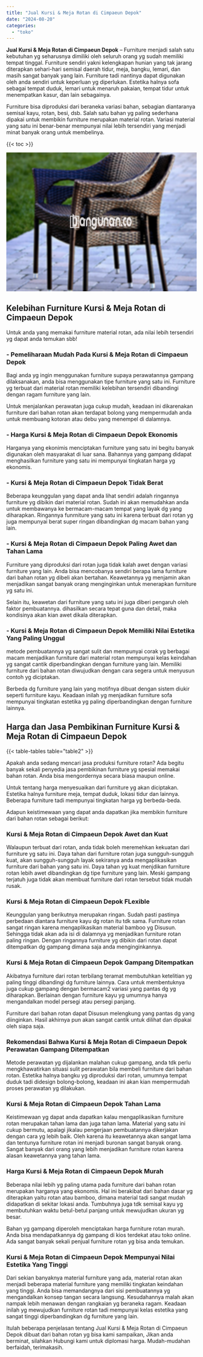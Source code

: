 ```yaml
---
title: "Jual Kursi & Meja Rotan di Cimpaeun Depok"
date: "2024-08-20"
categories: 
  - "toko"
---
```


**Jual Kursi & Meja Rotan di Cimpaeun Depok** – Furniture menjadi salah satu kebutuhan yg seharusnya dimiliki oleh seluruh orang yg sudah memiliki tempat tinggal. Furniture sendiri yakni kelengkapan hunian yang tak jarang diterapkan sehari-hari semisal daerah tidur, meja, bangku, lemari, dan masih sangat banyak yang lain. Furniture tadi nantinya dapat digunakan oleh anda sendiri untuk keperluan yg diperlukan. Estetika halnya sofa sebagai tempat duduk, lemari untuk menaruh pakaian, tempat tidur untuk menempatkan kasur, dan lain sebagainya.

Furniture bisa diproduksi dari beraneka variasi bahan, sebagian diantaranya semisal kayu, rotan, besi, dsb. Salah satu bahan yg paling sederhana dipakai untuk membikin furniture merupakan material rotan. Variasi material yang satu ini benar-benar mempunyai nilai lebih tersendiri yang menjadi minat banyak orang untuk membelinya.

{{< toc >}}

![Jual Kursi & Meja Rotan di Cimpaeun Depok](/images/kursi-meja-rotan-murah29.png)

## Kelebihan Furniture Kursi & Meja Rotan di Cimpaeun Depok

Untuk anda yang memakai furniture material rotan, ada nilai lebih tersendiri yg dapat anda temukan sbb!

### \- Pemeliharaan Mudah Pada Kursi & Meja Rotan di Cimpaeun Depok

Bagi anda yg ingin menggunakan furniture supaya perawatannya gampang dilaksanakan, anda bisa menggunakan tipe furniture yang satu ini. Furniture yg terbuat dari material rotan memiliki kelebihan tersendiri dibandingi dengan ragam furniture yang lain.

Untuk menjalankan perawatan juga cukup mudah, keadaan ini dikarenakan furniture dari bahan rotan akan terdapat bolong yang mempermudah anda untuk membuang kotoran atau debu yang menempel di dalamnya.

### \- Harga Kursi & Meja Rotan di Cimpaeun Depok Ekonomis

Harganya yang ekonimis menciptakan furniture yang satu ini begitu banyak digunakan oleh masyarakat di luar sana. Bahannya yang gampang didapat menghasilkan furniture yang satu ini mempunyai tingkatan harga yg ekonomis.

### \- Kursi & Meja Rotan di Cimpaeun Depok Tidak Berat

Beberapa keunggulan yang dapat anda lihat sendiri adalah ringannya furniture yg dibikin dari material rotan. Sudah ini akan memudahkan anda untuk membawanya ke bermacam-macam tempat yang layak dg yang diharapkan. Ringannya funrniture yang satu ini karena terbuat dari rotan yg juga mempunyai berat super ringan dibandingkan dg macam bahan yang lain.

### \- Kursi & Meja Rotan di Cimpaeun Depok Paling Awet dan Tahan Lama

Furniture yang diproduksi dari rotan juga tidak kalah awet dengan variasi furniture yang lain. Anda bisa mencobanya sendiri berapa lama furniture dari bahan rotan yg dibeli akan bertahan. Keawetannya yg menjamin akan menjadikan sangat banyak orang menginginkan untuk menerapkan furniture yg satu ini.

Selain itu, keawetan dari furniture yang satu ini juga diberi pengaruh oleh faktor pembuatannya. dihasilkan secara tepat guna dan detail, maka kondisinya akan kian awet dikala diterapkan.

### \- Kursi & Meja Rotan di Cimpaeun Depok Memiliki Nilai Estetika Yang Paling Unggul

metode pembuatannya yg sangat sulit dan mempunyai corak yg berbagai macam menjadikan furniture dari material rotan mempunyai kelas keindahan yg sangat cantik diperbandingkan dengan furniture yang lain. Memiliki furniture dari bahan rotan diwujudkan dengan cara segera untuk menyusun contoh yg diciptakan.

Berbeda dg furniture yang lain yang motifnya dibuat dengan sistem diukir seperti furniture kayu. Keadaan inilah yg menjadikan furniture sofa mempunyai tingkatan estetika yg paling diperbandingkan dengan furniture lainnya.

## Harga dan Jasa Pembikinan Furniture Kursi & Meja Rotan di Cimpaeun Depok

{{< table-tables table="table2" >}}

Apakah anda sedang mencari jasa produksi furniture rotan? Ada begitu banyak sekali penyedia jasa pembikinan furniture yg spesial memakai bahan rotan. Anda bisa mengordernya secara biasa maupun online.

Untuk tentang harga menyesuaikan dari furniture yg akan diciptakan. Estetika halnya furniture meja, tempat duduk, lokasi tidur dan lainnya. Beberapa furniture tadi mempunyai tingkatan harga yg berbeda-beda.

Adapun keistimewaan yang dapat anda dapatkan jika membikin furniture dari bahan rotan sebagai berikut:

### Kursi & Meja Rotan di Cimpaeun Depok Awet dan Kuat

Walaupun terbuat dari rotan, anda tidak boleh meremehkan kekuatan dari furniture yg satu ini. Daya tahan dari furniture rotan juga sungguh-sungguh kuat, akan sungguh-sungguh layak sekiranya anda mengaplikasikan furniture dari bahan yang satu ini. Daya tahan yg kuat menjdikan furniture rotan lebih awet dibandingkan dg tipe furniture yang lain. Meski gampang terjatuh juga tidak akan membuat furniture dari rotan tersebut tidak mudah rusak.

### Kursi & Meja Rotan di Cimpaeun Depok FLexible

Keunggulan yang berikutnya merupakan ringan. Sudah pasti pastinya perbedaan diantara furniture kayu dg rotan itu tdk sama. Furniture rotan sangat ringan karena mengaplikasikan material bamboo yg Disusun. Sehingga tidak akan ada isi di dalamnya yg menjadikan furniture rotan paling ringan. Dengan ringannya furniture yg dibikin dari rotan dapat ditempatkan dg gampang dimana saja anda menginginkannya.

### Kursi & Meja Rotan di Cimpaeun Depok Gampang Ditempatkan

Akibatnya furniture dari rotan terbilang teramat membutuhkan ketelitian yg paling tinggi dibandingi dg furniture lainnya. Cara untuk membentuknya juga cukup gampang dengan bermacam2 variasi yang pantas dg yg diharapkan. Berlainan dengan furniture kayu yg umumnya hanya mengandalkan model persegi atau persegi panjang.

Furniture dari bahan rotan dapat Disusun melengkung yang pantas dg yang diinginkan. Hasil akhirnya pun akan sangat cantik untuk dilihat dan dipakai oleh siapa saja.

### Rekomendasi Bahwa Kursi & Meja Rotan di Cimpaeun Depok Perawatan Gampang Ditempatkan

Metode perawatan yg dijalankan malahan cukup gampang, anda tdk perlu mengkhawatirkan situasi sulit perawatan bila membeli furniture dari bahan rotan. Estetika halnya bangku yg diproduksi dari rotan, umumnya tempat duduk tadi didesign bolong-bolong, keadaan ini akan kian mempermudah proses perawatan yg dilakukan.

### Kursi & Meja Rotan di Cimpaeun Depok Tahan Lama

Keistimewaan yg dapat anda dapatkan kalau mengaplikasikan furniture rotan merupakan tahan lama dan juga tahan lama. Material yang satu ini cukup bermutu, apalagi jikalau pengerjaan pembuatannya dikerjakan dengan cara yg lebih baik. Oleh karena itu keawetannya akan sangat lama dan tentunya furniture rotan ini menjadi buronan sangat banyak orang. Sangat banyak dari orang yang lebih menjadikan furniture rotan karena alasan keawetannya yang tahan lama.

### Harga Kursi & Meja Rotan di Cimpaeun Depok Murah

Beberapa nilai lebih yg paling utama pada furniture dari bahan rotan merupakan harganya yang ekonomis. Hal ini berakibat dari bahan dasar yg diterapkan yaitu rotan atau bamboo, dimana material tadi sangat mudah didapatkan di sekitar lokasi anda. Tumbuhnya juga tdk semisal kayu yg membutuhkan waktu betul-betul panjang untuk mewujudkan ukuran yg besar.

Bahan yg gampang diperoleh menciptakan harga furniture rotan murah. Anda bisa mendapatkannya dg gampang di kios terdekat atau toko online. Ada sangat banyak sekali penjual furniture rotan yg bisa anda temukan.

### Kursi & Meja Rotan di Cimpaeun Depok Mempunyai Nilai Estetika Yang Tinggi

Dari sekian banyaknya material furniture yang ada, material rotan akan menjadi beberapa material furniture yang memiliki tingkatan keindahan yang tinggi. Anda bisa memandangnya dari sisi pembuatannya yg mengandalkan konsep tangan secara langsung. Kesudahannya malah akan nampak lebih menawan dengan rangkaian yg beraneka ragam. Keadaan inilah yg mewujudkan furniture rotan tadi mempunyai kelas estetika yang sangat tinggi diperbandingkan dg furniture yang lain.

Itulah beberapa penjelasan tentang Jual Kursi & Meja Rotan di Cimpaeun Depok dibuat dari bahan rotan yg bisa kami sampaikan, Jikan anda berminat, silahkan Hubungi kami untuk diplomasi harga. Mudah-mudahan berfaidah, terimakasih.
